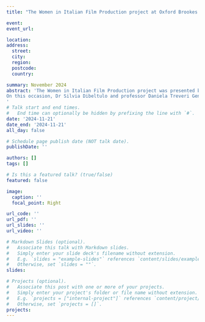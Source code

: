 ```yaml
---
title: "The Women in Italian Film Production project at Oxford Brookes University's EDIN Hub" 

event: 
event_url: 

location: 
address:
  street: 
  city:
  region: 
  postcode: 
  country: 

summary: November 2024
abstract: 'The Women in Italian Film Production project was presented by the team at the EDIN Hub event on November 21st, 2024. The event was part of a series organised by Oxford Brookes Univeristy’s Equality Diversity and Inclusion Research Network.
On this occasion, Dr Silvia Dibeltulo and professor Daniela Treveri Gennari discussed aspects of the research that highlight the challenges and complexities inherent in a project that adopts a feminist historiographical approach. After providing an overview of the project, Silvia and Daniela reflected on methodological questions in relation to the process of doing feminist film history through the archive and through oral history. They focussed on the example of collaborative work to explore how this issue is featured across archival documents and women’s stories. 
'
# Talk start and end times.
#   End time can optionally be hidden by prefixing the line with `#`.
date: '2024-11-21'
date_end: '2024-11-21'
all_day: false

# Schedule page publish date (NOT talk date).
publishDate: ''

authors: []
tags: []

# Is this a featured talk? (true/false)
featured: false

image:
  caption: ''
  focal_point: Right

url_code: ''
url_pdf: ''
url_slides: ''
url_video: ''

# Markdown Slides (optional).
#   Associate this talk with Markdown slides.
#   Simply enter your slide deck's filename without extension.
#   E.g. `slides = "example-slides"` references `content/slides/example-slides.md`.
#   Otherwise, set `slides = ""`.
slides:

# Projects (optional).
#   Associate this post with one or more of your projects.
#   Simply enter your project's folder or file name without extension.
#   E.g. `projects = ["internal-project"]` references `content/project/deep-learning/index.md`.
#   Otherwise, set `projects = []`.
projects:
---
```

